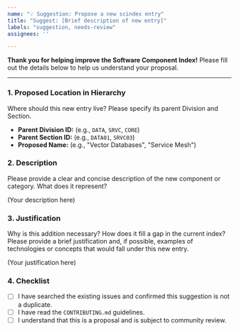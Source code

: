 ```yaml
---
name: "💡 Suggestion: Propose a new scindex entry"
title: "Suggest: [Brief description of new entry]"
labels: "suggestion, needs-review"
assignees: ''

---
```


**Thank you for helping improve the Software Component Index!** Please fill out the details below to help us understand your proposal.

---

### 1. Proposed Location in Hierarchy

Where should this new entry live? Please specify its parent Division and Section.

- **Parent Division ID:** (e.g., `DATA`, `SRVC`, `CORE`)
- **Parent Section ID:** (e.g., `DATA01`, `SRVC03`)
- **Proposed Name:** (e.g., "Vector Databases", "Service Mesh")

### 2. Description

Please provide a clear and concise description of the new component or category. What does it represent?

(Your description here)

### 3. Justification

Why is this addition necessary? How does it fill a gap in the current index? Please provide a brief justification and, if possible, examples of technologies or concepts that would fall under this new entry.

(Your justification here)

### 4. Checklist
- [ ] I have searched the existing issues and confirmed this suggestion is not a duplicate.
- [ ] I have read the `CONTRIBUTING.md` guidelines.
- [ ] I understand that this is a proposal and is subject to community review.